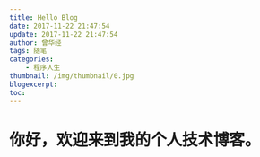 ```yaml
---
title: Hello Blog
date: 2017-11-22 21:47:54
update: 2017-11-22 21:47:54
author: 曾华经
tags: 随笔
categories:
    - 程序人生
thumbnail: /img/thumbnail/0.jpg
blogexcerpt: 
toc:
---
```


# 你好，欢迎来到我的个人技术博客。

